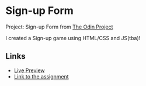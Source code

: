 # Sign-up Form
Project: Sign-up Form from [The Odin Project](https://www.theodinproject.com/about)

I created a Sign-up game using HTML/CSS and JS(tba)!

## Links
- [Live Preview](https://morfenza.github.io/sign-up-form/)
- [Link to the assignment](https://www.theodinproject.com/lessons/intermediate-html-and-css-sign-up-form)